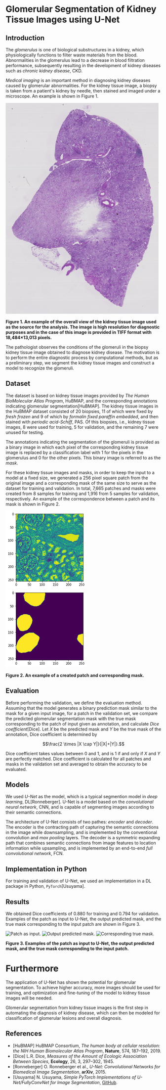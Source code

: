 # Glomerular Segmentation of Kidney Tissue Images using U-Net

## Introduction

The *glomerulus* is one of biological substructures in a kidney, which physiologically functions to filter waste materials from the blood. Abnormalities in the glomerulus lead to a decrease in blood filtration performance, subsequently resulting in the development of kidney diseases such as *chronic kidney disease*, CKD.

*Medical imaging* is an important method in diagnosing kidney diseases caused by glomerular abnormalities. For the kidney tissue image, a biopsy is taken from a patient's kidney by needle, then stained and imaged under a microscope. An example is shown in Figure 1.

![An exmaple of the overall view of the kidney tissue image.](figure/microscopic_image.png)

**Figure 1. An example of the overall view of the kidney tissue image used as the source for the analysis. The image is high resolution for diagnostic purposes and in the case of this image is provided in TIFF format with 18,484$\times$13,013 pixels.**

The pathologist observes the conditions of the glomeruli in the biopsy kidney tissue image obtained to diagnose kidney disease. The motivation is to perform the entire diagnostic process by computational methods, but as a preliminary step, we segment the kidney tissue images and construct a model to recognize the glomeruli.

## Dataset

The dataset is based on kidney tissue images provided by *The Human BioMolecular Atlas Program*, HuBMAP, and the corresponding annotations indicating glomerular segmentation[HuBMAP]. The kidney tissue images in the HuBMAP dataset consisted of 20 biopsies, 11 of which were fixed by *fresh frozen* and 9 of which by *formalin fixed paraffin embedded*, and then stained with *periodic acid-Schiff*, PAS. Of this biopsies, i.e., kidney tissue images, 8 were used for training, 5 for validation, and the remaining 7 were unused for testing.

The annotations indicating the segmentation of the glomeruli is provided as a binary image in which each pixel of the corresponding kidney tissue image is replaced by a classification label with 1 for the pixels in the glomerulus and 0 for the other pixels. This binary image is referred to as the *mask*.

For these kidney tissue images and masks, in order to keep the input to a model at a fixed size, we generated a 256 pixel square patch from the original image and a corresponding mask of the same size to serve as the dataset for training and validation. In total, 7,665 patches and masks were created from 8 samples for training and 1,916 from 5 samples for validation, respectively. An example of the correspondence between a patch and its mask is shown in Figure 2.

![An example of a created patch.](figure/source.png)
![Corresponding mask.](figure/mask.png)

**Figure 2. An example of a created patch and corresponding mask.**

## Evaluation

Before performing the validation, we define the evaluation method. Assuming that the model generates a binary prediction mask similar to the mask for a given input image, for a patch in the validation set, we compare the predicted glomerular segmentation mask with the true mask corresponding to the patch of input given as annotation, and calculate *Dice coefficient*[Dice].
Let $X$ be the predicted mask and $Y$ be the true mask of the annotation, Dice coefficient is determined by
```math
\frac{2 \times |X \cap Y|}{|X|+|Y|}.
```
Dice coefficient takes values between 0 and 1, and is 1 if and only if $X$ and $Y$ are perfectly matched. Dice coefficient is calculated for all patches and masks in the validation set and averaged to obtain the accuracy to be evaluated.

## Models

We used *U-Net* as the model, which is a typical segmention model in *deep learning*, DL[Ronneberger]. U-Net is a model based on the *convolutional neural network*, CNN, and is capable of segmenting images according to their semantic connections.

The architecture of U-Net consists of two pathes: *encoder* and *decoder*. The encoder is the contracting path of capturing the semantic connections in the image while downsampling, and is implemented by the conventional convolution and *max pooling* layers. The decoder is a symmetric expanding path that combines semantic connections from image features to location information while upsampling, and is implemented by an end-to-end *full convolutional network*, FCN.

## Implementation in Python

For training and validation of U-Net, we used an implementation in a DL package in Python, `PyTorch`[Usuyama].

## Results

We obtained Dice coefficients of 0.880 for training and 0.794 for validation.
Examples of the patch as input to U-Net, the output predicted mask, and the true mask corresponding to the input patch are shown in Figure 3.

![Patch as input.](figures/source.png)
![Output predicted mask.](figures/predicted.png)
![Corresponding true mask.](figures/mask.png)

**Figure 3. Examples of the patch as input to U-Net, the output predicted mask, and the true mask corresponding to the input patch.**

# Furthermore

The application of U-Net has shown the potential for glomerular segmentation. To achieve higher accuracy, more images should be used for training, and optimization and fine-tuning of the model to kidney tissue images will be needed.

Glomerular segmentation from kidney tissue images is the first step in automating the diagnosis of kidney disease, which can then be modeled for classification of glomerular lesions and overall diagnosis.

## References

- [HuBMAP] HuBMAP Consortium, *The human body at cellular resolution: the NIH Human Biomolecular Atlas Program*, **Nature**, 574, 187–192, 2019.
- [Dice] L.R. Dice, *Measures of the Amount of Ecologic Association Between Species*, **Ecology**, 26, 3, 297–302, 1945.
- [Ronneberger] O. Ronneberger et al., *U-Net: Convolutional Networks for Biomedical Image Segmentation*, **arXiv**, 2015.
- [Usuyama] N. Usuyama, *Simple PyTorch Implementations of U-Net/FullyConvNet for Image Segmentation*, [GitHub](https://github.com/usuyama/pytorch-unet).
